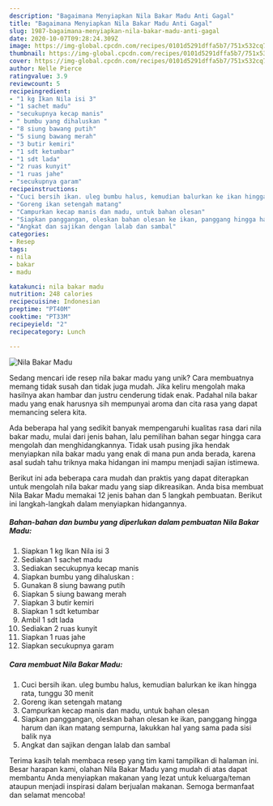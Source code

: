 ```yaml
---
description: "Bagaimana Menyiapkan Nila Bakar Madu Anti Gagal"
title: "Bagaimana Menyiapkan Nila Bakar Madu Anti Gagal"
slug: 1987-bagaimana-menyiapkan-nila-bakar-madu-anti-gagal
date: 2020-10-07T09:28:24.309Z
image: https://img-global.cpcdn.com/recipes/0101d5291dffa5b7/751x532cq70/nila-bakar-madu-foto-resep-utama.jpg
thumbnail: https://img-global.cpcdn.com/recipes/0101d5291dffa5b7/751x532cq70/nila-bakar-madu-foto-resep-utama.jpg
cover: https://img-global.cpcdn.com/recipes/0101d5291dffa5b7/751x532cq70/nila-bakar-madu-foto-resep-utama.jpg
author: Nelle Pierce
ratingvalue: 3.9
reviewcount: 5
recipeingredient:
- "1 kg Ikan Nila isi 3"
- "1 sachet madu"
- "secukupnya kecap manis"
- " bumbu yang dihaluskan "
- "8 siung bawang putih"
- "5 siung bawang merah"
- "3 butir kemiri"
- "1 sdt ketumbar"
- "1 sdt lada"
- "2 ruas kunyit"
- "1 ruas jahe"
- "secukupnya garam"
recipeinstructions:
- "Cuci bersih ikan. uleg bumbu halus, kemudian balurkan ke ikan hingga rata, tunggu 30 menit"
- "Goreng ikan setengah matang"
- "Campurkan kecap manis dan madu, untuk bahan olesan"
- "Siapkan panggangan, oleskan bahan olesan ke ikan, panggang hingga harum dan ikan matang sempurna, lakukkan hal yang sama pada sisi balik nya"
- "Angkat dan sajikan dengan lalab dan sambal"
categories:
- Resep
tags:
- nila
- bakar
- madu

katakunci: nila bakar madu 
nutrition: 248 calories
recipecuisine: Indonesian
preptime: "PT40M"
cooktime: "PT33M"
recipeyield: "2"
recipecategory: Lunch

---
```



![Nila Bakar Madu](https://img-global.cpcdn.com/recipes/0101d5291dffa5b7/751x532cq70/nila-bakar-madu-foto-resep-utama.jpg)

Sedang mencari ide resep nila bakar madu yang unik? Cara membuatnya memang tidak susah dan tidak juga mudah. Jika keliru mengolah maka hasilnya akan hambar dan justru cenderung tidak enak. Padahal nila bakar madu yang enak harusnya sih mempunyai aroma dan cita rasa yang dapat memancing selera kita.



Ada beberapa hal yang sedikit banyak mempengaruhi kualitas rasa dari nila bakar madu, mulai dari jenis bahan, lalu pemilihan bahan segar hingga cara mengolah dan menghidangkannya. Tidak usah pusing jika hendak menyiapkan nila bakar madu yang enak di mana pun anda berada, karena asal sudah tahu triknya maka hidangan ini mampu menjadi sajian istimewa.


Berikut ini ada beberapa cara mudah dan praktis yang dapat diterapkan untuk mengolah nila bakar madu yang siap dikreasikan. Anda bisa membuat Nila Bakar Madu memakai 12 jenis bahan dan 5 langkah pembuatan. Berikut ini langkah-langkah dalam menyiapkan hidangannya.

<!--inarticleads1-->

##### Bahan-bahan dan bumbu yang diperlukan dalam pembuatan Nila Bakar Madu:

1. Siapkan 1 kg Ikan Nila isi 3
1. Sediakan 1 sachet madu
1. Sediakan secukupnya kecap manis
1. Siapkan  bumbu yang dihaluskan :
1. Gunakan 8 siung bawang putih
1. Siapkan 5 siung bawang merah
1. Siapkan 3 butir kemiri
1. Siapkan 1 sdt ketumbar
1. Ambil 1 sdt lada
1. Sediakan 2 ruas kunyit
1. Siapkan 1 ruas jahe
1. Siapkan secukupnya garam




<!--inarticleads2-->

##### Cara membuat Nila Bakar Madu:

1. Cuci bersih ikan. uleg bumbu halus, kemudian balurkan ke ikan hingga rata, tunggu 30 menit
1. Goreng ikan setengah matang
1. Campurkan kecap manis dan madu, untuk bahan olesan
1. Siapkan panggangan, oleskan bahan olesan ke ikan, panggang hingga harum dan ikan matang sempurna, lakukkan hal yang sama pada sisi balik nya
1. Angkat dan sajikan dengan lalab dan sambal




Terima kasih telah membaca resep yang tim kami tampilkan di halaman ini. Besar harapan kami, olahan Nila Bakar Madu yang mudah di atas dapat membantu Anda menyiapkan makanan yang lezat untuk keluarga/teman ataupun menjadi inspirasi dalam berjualan makanan. Semoga bermanfaat dan selamat mencoba!

